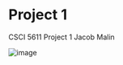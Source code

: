 # Project 1
CSCI 5611 Project 1
Jacob Malin

![image](https://media.github.umn.edu/user/19560/files/dc4c0d92-11db-472c-808c-3d5df22660f0)
